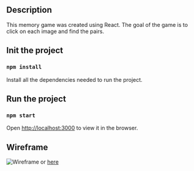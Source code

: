 ## Description

This memory game was created using React. The goal of the game is to click on each image and find the pairs.

## Init the project

### `npm install`

Install all the dependencies needed to run the project.

## Run the project

### `npm start`

Open [http://localhost:3000](http://localhost:3000) to view it in the browser.

## Wireframe

![Wireframe](src/assets/wireframe/) or [here](https://www.figma.com/file/fzPLcQcyW9bmhKIOGC48Rx/Untitled?type=design&node-id=2-19&mode=design&t=eZyBwrrnxv4LZoOv-0)




